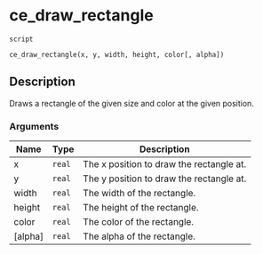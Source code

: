 # ce_draw_rectangle
`script`
```gml
ce_draw_rectangle(x, y, width, height, color[, alpha])
```

## Description
Draws a rectangle of the given size and color at the given position.

### Arguments
| Name | Type | Description |
| ---- | ---- | ----------- |
| x | `real` | The x position to draw the rectangle at. |
| y | `real` | The y position to draw the rectangle at. |
| width | `real` | The width of the rectangle. |
| height | `real` | The height of the rectangle. |
| color | `real` | The color of the rectangle. |
| [alpha] | `real` | The alpha of the rectangle. |